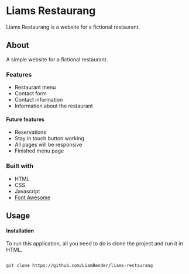 # Liams Restaurang
Liams Restaurang is a website for a fictional restaurant.

## About
A simple website for a fictional restaurant.

### Features
- Restaurant menu
- Contact form
- Contact information
- Information about the restaurant

#### Future features
- Reservations
- Stay in touch button working
- All pages will be responsive
- Finished menu page

### Built with
- HTML
- CSS
- Javascript
- [Font Awesome](https://fontawesome.com/)
  
## Usage

#### Installation
To run this application, all you need to do is clone the project and run it in HTML.

```console

git clone https://github.com/LiamBender/liams-restaurang

```
